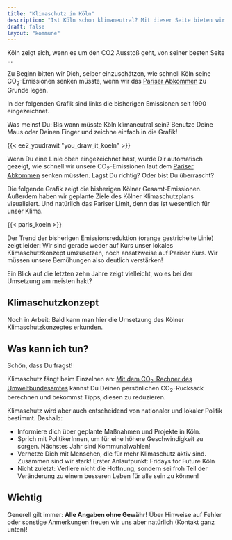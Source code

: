 ```yaml
---
title: "Klimaschutz in Köln"
description: "Ist Köln schon klimaneutral? Mit dieser Seite bieten wir interessierten KölnerInnen die Möglichkeit, sich schnell und einfach über Klimaschutz in Köln zu informieren."
draft: false
layout: "kommune"
---
```


Köln zeigt sich, wenn es um den CO2 Ausstoß geht, von seiner besten Seite ...

Zu Beginn bitten wir Dich, selber einzuschätzen, wie schnell Köln seine
CO<sub>2</sub>-Emissionen senken müsste, wenn wir das [Pariser Abkommen](../../paris-limits) zu Grunde legen.

In der folgenden Grafik sind links die bisherigen Emissionen seit 1990 eingezeichnet.

Was meinst Du: Bis wann müsste Köln klimaneutral sein? Benutze Deine Maus oder Deinen Finger und zeichne einfach in die Grafik!


{{< ee2_youdrawit "you_draw_it_koeln" >}}

Wenn Du eine Linie oben eingezeichnet hast, wurde Dir automatisch gezeigt, wie schnell wir unsere CO<sub>2</sub>-Emissionen laut dem [Pariser Abkommen](../../paris-limits) senken müssten. Lagst Du richtig? Oder bist Du überrascht?

Die folgende Grafik zeigt die bisherigen Kölner Gesamt-Emissionen. Außerdem haben wir geplante Ziele des Kölner Klimaschutzplans visualisiert. Und natürlich das Pariser Limit, denn das ist wesentlich für unser Klima.

{{< paris_koeln >}}

Der Trend der bisherigen Emissionsreduktion (orange gestrichelte Linie) zeigt leider:
Wir sind gerade weder auf Kurs unser lokales Klimaschutzkonzept umzusetzen, noch ansatzweise auf Pariser Kurs. Wir müssen unsere Bemühungen also deutlich verstärken!

Ein Blick auf die letzten zehn Jahre zeigt vielleicht, wo es bei der Umsetzung am meisten hakt?

## Klimaschutzkonzept

Noch in Arbeit: Bald kann man hier die Umsetzung des Kölner Klimaschutzkonzeptes erkunden.
<!-- {{< modules_koeln >}} -->

## Was kann ich tun?

Schön, dass Du fragst!

Klimaschutz fängt beim Einzelnen an: [Mit dem CO<sub>2</sub>-Rechner des Umweltbundesamtes](https://uba.co2-rechner.de/de_DE/) kannst Du Deinen persönlichen CO<sub>2</sub>-Rucksack berechnen und bekommst Tipps, diesen zu reduzieren.

Klimaschutz wird aber auch entscheidend von nationaler und lokaler Politik bestimmt.
Deshalb:

- Informiere dich über geplante Maßnahmen und Projekte in Köln.
- Sprich mit PolitikerInnen, um für eine höhere Geschwindigkeit zu sorgen. Nächstes Jahr sind Kommunalwahlen!
- Vernetze Dich mit Menschen, die für mehr Klimaschutz aktiv sind. Zusammen sind wir stark! Erster Anlaufpunkt: Fridays for Future Köln
- Nicht zuletzt: Verliere nicht die Hoffnung, sondern sei froh Teil der Veränderung zu einem besseren Leben für alle sein zu können!


## Wichtig

Generell gilt immer: **Alle Angaben ohne Gewähr!** Über Hinweise auf
Fehler oder sonstige Anmerkungen freuen wir uns aber natürlich (Kontakt ganz unten)!
